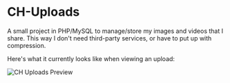 # CH-Uploads
A small project in PHP/MySQL to manage/store my images and videos that I share. This way I don't need third-party services, or have to put up with compression.

Here's what it currently looks like when viewing an upload:

![CH Uploads Preview](http://chrishannah.me/uploads/CHUploads_Preview.png)
